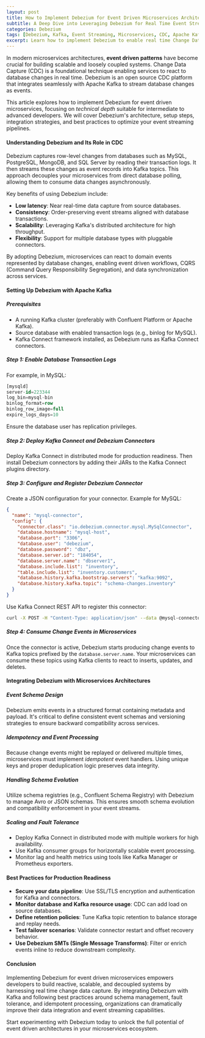 ```yaml
---
layout: post
title: How to Implement Debezium for Event Driven Microservices Architectures
subtitle: A Deep Dive into Leveraging Debezium for Real Time Event Streaming in Microservices
categories: Debezium
tags: [Debezium, Kafka, Event Streaming, Microservices, CDC, Apache Kafka, Data Integration, Event Driven Architecture]
excerpt: Learn how to implement Debezium to enable real time Change Data Capture for event driven microservices architectures, ensuring reliable and scalable data streaming.
---
```

In modern microservices architectures, **event driven patterns** have become crucial for building scalable and loosely coupled systems. Change Data Capture (CDC) is a foundational technique enabling services to react to database changes in real time. Debezium is an open source CDC platform that integrates seamlessly with Apache Kafka to stream database changes as events.

This article explores how to implement Debezium for event driven microservices, focusing on *technical depth* suitable for intermediate to advanced developers. We will cover Debezium's architecture, setup steps, integration strategies, and best practices to optimize your event streaming pipelines.

#### Understanding Debezium and Its Role in CDC

Debezium captures row-level changes from databases such as MySQL, PostgreSQL, MongoDB, and SQL Server by reading their transaction logs. It then streams these changes as event records into Kafka topics. This approach decouples your microservices from direct database polling, allowing them to consume data changes asynchronously.

Key benefits of using Debezium include:

- **Low latency**: Near real-time data capture from source databases.
- **Consistency**: Order-preserving event streams aligned with database transactions.
- **Scalability**: Leveraging Kafka's distributed architecture for high throughput.
- **Flexibility**: Support for multiple database types with pluggable connectors.

By adopting Debezium, microservices can react to domain events represented by database changes, enabling event driven workflows, CQRS (Command Query Responsibility Segregation), and data synchronization across services.

#### Setting Up Debezium with Apache Kafka

##### Prerequisites

- A running Kafka cluster (preferably with Confluent Platform or Apache Kafka).
- Source database with enabled transaction logs (e.g., binlog for MySQL).
- Kafka Connect framework installed, as Debezium runs as Kafka Connect connectors.

##### Step 1: Enable Database Transaction Logs

For example, in MySQL:

```sql
[mysqld]
server-id=223344
log_bin=mysql-bin
binlog_format=row
binlog_row_image=full
expire_logs_days=10
```

Ensure the database user has replication privileges.

##### Step 2: Deploy Kafka Connect and Debezium Connectors

Deploy Kafka Connect in distributed mode for production readiness. Then install Debezium connectors by adding their JARs to the Kafka Connect plugins directory.

##### Step 3: Configure and Register Debezium Connector

Create a JSON configuration for your connector. Example for MySQL:

```json
{
  "name": "mysql-connector",
  "config": {
    "connector.class": "io.debezium.connector.mysql.MySqlConnector",
    "database.hostname": "mysql-host",
    "database.port": "3306",
    "database.user": "debezium",
    "database.password": "dbz",
    "database.server.id": "184054",
    "database.server.name": "dbserver1",
    "database.include.list": "inventory",
    "table.include.list": "inventory.customers",
    "database.history.kafka.bootstrap.servers": "kafka:9092",
    "database.history.kafka.topic": "schema-changes.inventory"
  }
}
```

Use Kafka Connect REST API to register this connector:

```bash
curl -X POST -H "Content-Type: application/json" --data @mysql-connector.json http://localhost:8083/connectors
```

##### Step 4: Consume Change Events in Microservices

Once the connector is active, Debezium starts producing change events to Kafka topics prefixed by the `database.server.name`. Your microservices can consume these topics using Kafka clients to react to inserts, updates, and deletes.

#### Integrating Debezium with Microservices Architectures

##### Event Schema Design

Debezium emits events in a structured format containing metadata and payload. It's critical to define consistent event schemas and versioning strategies to ensure backward compatibility across services.

##### Idempotency and Event Processing

Because change events might be replayed or delivered multiple times, microservices must implement *idempotent* event handlers. Using unique keys and proper deduplication logic preserves data integrity.

##### Handling Schema Evolution

Utilize schema registries (e.g., Confluent Schema Registry) with Debezium to manage Avro or JSON schemas. This ensures smooth schema evolution and compatibility enforcement in your event streams.

##### Scaling and Fault Tolerance

- Deploy Kafka Connect in distributed mode with multiple workers for high availability.
- Use Kafka consumer groups for horizontally scalable event processing.
- Monitor lag and health metrics using tools like Kafka Manager or Prometheus exporters.

#### Best Practices for Production Readiness

- **Secure your data pipeline**: Use SSL/TLS encryption and authentication for Kafka and connectors.
- **Monitor database and Kafka resource usage**: CDC can add load on source databases.
- **Define retention policies**: Tune Kafka topic retention to balance storage and replay needs.
- **Test failover scenarios**: Validate connector restart and offset recovery behavior.
- **Use Debezium SMTs (Single Message Transforms)**: Filter or enrich events inline to reduce downstream complexity.

#### Conclusion

Implementing Debezium for event driven microservices empowers developers to build reactive, scalable, and decoupled systems by harnessing real time change data capture. By integrating Debezium with Kafka and following best practices around schema management, fault tolerance, and idempotent processing, organizations can dramatically improve their data integration and event streaming capabilities.

Start experimenting with Debezium today to unlock the full potential of event driven architectures in your microservices ecosystem.
